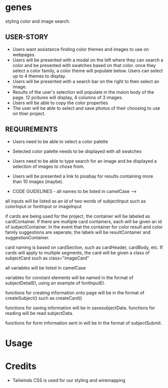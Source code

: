 # genes

styling color and image search.

## USER-STORY

- Users want assistance finding color themes and images to use on webpages.
- Users will be presented with a modal on the left where they can search a color and be presented with swatches based on that color. once they select a color family, a color theme will populate below. Users can select up to 4 themes to display.
- Users will be presented with a search bar on the right to then select an image.
- Results of the user's selection will populate in the maion body of the page. 12 pcitures will display, 4 columns of 3 images.
- Users will be able to copy the color properties
- The user will be able to select and save photos of their choosing to use on thier project.

## REQUIREMENTS

- Users need to be able to select a color palette<br>
- Selected color palette needs to be displayed with all swatches<br>
- Users need to be able to type search for an image and be displayed a selection of images to chose from.
- Users will be presented a link to pixabay for results containing more than 10 images (maybe).

- CODE GUIDELINES -
  all names to be listed in camelCase -->

all inputs will be listed as an id of two words of subjectInput such as colorInput or fontInput or imageInput

if cards are being used for the project, the container will be labeled as cardContainer. If there are multiple card containers,
each will be given an id of subjectContainer. In the event that the container for color result and color family suggestions are seperate,
the labels will be resultContainer and suggestionContainer.

card naming is based on cardSection, such as cardHeader, cardBody, etc. If cards will apply to multiple segments,
the card will be given a class of subjectCard such as class="imageCard"

all variables will be listed in camelCase

variables for constant elements will be named in the format of subjectDetailEl, using an example of fontInputEl.

functions for creating information onto page will be in the format of createSubject() such as createCard()

functions for saving information will be in savesubjectData. functions for reading will be read subjectData.

functions for form information sent in will be in the format of subjectSubmit.

# Usage

# Credits

- Tailwinds CSS is used for our styling and wiremapping
